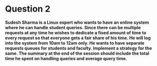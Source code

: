 # Question 2

**Sudesh Sharma is a Linux expert who wants to have an online system where he can
handle student queries. Since there can be multiple requests at any time he wishes to dedicate
a fixed amount of time to every request so that everyone gets a fair share of his time. He will
log into the system from 10am to 12am only. He wants to have separate requests queues for
students and faculty. Implement a strategy for the same. The summary at the end of the
session should include the total time he spent on handling queries and average query time.**
